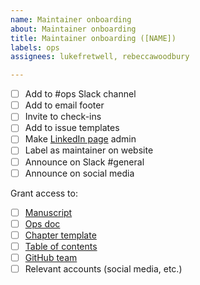 ```yaml
---
name: Maintainer onboarding
about: Maintainer onboarding
title: Maintainer onboarding ([NAME])
labels: ops
assignees: lukefretwell, rebeccawoodbury

---
```


- [ ] Add to #ops Slack channel
- [ ] Add to email footer
- [ ] Invite to check-ins
- [ ] Add to issue templates
- [ ] Make [LinkedIn page](https://proudlyservingbook.com/https://www.linkedin.com/company/proudlyserving) admin
- [ ] Label as maintainer on website
- [ ] Announce on Slack #general
- [ ] Announce on social media

Grant access to:

- [ ] [Manuscript](https://proudlyservingbook.com/manuscript/)
- [ ] [Ops doc](https://docs.google.com/document/d/1JzJrG2J7WzbtGK-A3TgSVCkyXHJJFuqriVn_vIxTj-8/edit?usp=sharing)
- [ ] [Chapter template](https://docs.google.com/document/d/16oS3naY8zCbcjr2QoJ6JvOk8YeJPsQ0ZENFec8gMshQ/edit?usp=sharing)
- [ ] [Table of contents](https://docs.google.com/document/d/1d5jxA1kluWZ79GpiDE_VPxUsgs1jKjbVVSHAZVPRIPs/edit?usp=sharing) 
- [ ] [GitHub team](https://github.com/orgs/proudlyserving/teams/proudly-serving-book)
- [ ] Relevant accounts (social media, etc.)
